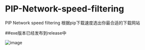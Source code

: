 # PIP-Network-speed-filtering
PIP Network speed filtering 根据pip下载速度选出你最合适的下载网站

##exe版本已经发布到release中

![image](https://github.com/user-attachments/assets/060c9847-ffbd-4d9e-b2ff-a540fa485a17)
